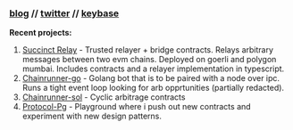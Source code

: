 ### [blog](https://advaith.dev/about) // [twitter](https://twitter.com/0xAdvaith) // [keybase](https://keybase.io/advaith)

**Recent projects:**

1. [Succinct Relay](https://github.com/AdvaithD/succinct-relay) - Trusted relayer + bridge contracts. Relays arbitrary messages between two evm chains. Deployed on goerli and polygon mumbai. Includes contracts and a relayer implementation in typescript.
2. [Chainrunner-go](https://github.com/AdvaithD/chainrunner-go) - Golang bot that is to be paired with a node over ipc. Runs a tight event loop looking for arb opprtunities (partially redacted).
3. [Chainrunner-sol](https://github.com/AdvaithD/chainrunner-sol) - Cyclic arbitrage contracts
4. [Protocol-Pg](https://github.com/AdvaithD/protocol-pg) - Playground where i push out new contracts and experiment with new design patterns.
